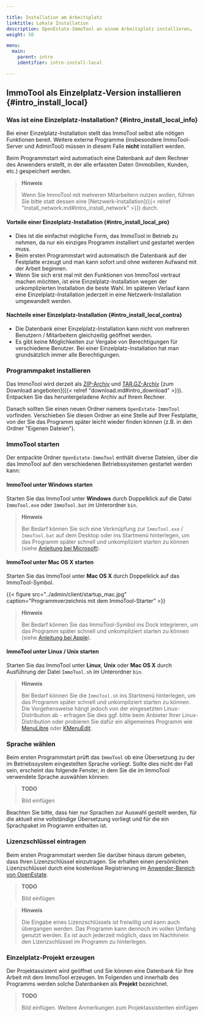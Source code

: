 ```yaml
---

title: Installation am Arbeitsplatz
linktitle: Lokale Installation
description: OpenEstate-ImmoTool an einem Arbeitsplatz installieren…
weight: 50

menu:
  main:
    parent: intro
    identifier: intro-install-local

---
```


## ImmoTool als Einzelplatz-Version installieren {#intro_install_local}


### Was ist eine Einzelplatz-Installation? {#intro_install_local_info}

Bei einer Einzelplatz-Installation stellt das ImmoTool selbst alle nötigen Funktionen bereit. Weitere externe Programme (insbesondere ImmoTool-Server und AdminTool) müssen in diesem Falle **nicht** installiert werden.

Beim Programmstart wird automatisch eine Datenbank auf dem Rechner des Anwenders erstellt, in der alle erfassten Daten (Immobilien, Kunden, etc.) gespeichert werden.

> **Hinweis**
>
> Wenn Sie ImmoTool mit mehreren Mitarbeitern nutzen wollen, führen Sie bitte statt dessen eine [Netzwerk-Installation]({{< relref "install_network.md#intro_install_network" >}}) durch.


#### Vorteile einer Einzelplatz-Installation {#intro_install_local_pro}

-   Dies ist die einfachst mögliche Form, das ImmoTool in Betrieb zu nehmen, da nur ein einziges Programm installiert und gestartet werden muss.
-   Beim ersten Programmstart wird automatisch die Datenbank auf der Festplatte erzeugt und man kann sofort und ohne weiteren Aufwand mit der Arbeit beginnen.
-   Wenn Sie sich erst mal mit den Funktionen von ImmoTool vertraut machen möchten, ist eine Einzelplatz-Installation wegen der unkomplizierten Installation die beste Wahl. Im späteren Verlauf kann eine Einzelplatz-Installation jederzeit in eine Netzwerk-Installation umgewandelt werden.


#### Nachteile einer Einzelplatz-Installation {#intro_install_local_contra}

-   Die Datenbank einer Einzelplatz-Installation kann nicht von mehreren Benutzern / Mitarbeitern gleichzeitig geöffnet werden.
-   Es gibt keine Möglichkeiten zur Vergabe von Berechtigungen für verschiedene Benutzer. Bei einer Einzelplatz-Installation hat man grundsätzlich immer alle Berechtigungen.


### Programmpaket installieren

Das ImmoTool wird derzeit als [ZIP-Archiv](http://de.wikipedia.org/wiki/ZIP-Dateiformat) und [TAR.GZ-Archiv](http://de.wikipedia.org/wiki/Tar) [zum Download angeboten]({{< relref "download.md#intro_download" >}}). Entpacken Sie das heruntergeladene Archiv auf Ihrem Rechner.

Danach sollten Sie einen neuen Ordner namens `OpenEstate-ImmoTool` vorfinden. Verschieben Sie diesen Ordner an eine Stelle auf Ihrer Festplatte, von der Sie das Programm später leicht wieder finden können (z.B. in den Ordner "Eigenen Dateien").


### ImmoTool starten

Der entpackte Ordner `OpenEstate-ImmoTool` enthält diverse Dateien, über die das ImmoTool auf den verschiedenen Betriebssystemen gestartet werden kann:


#### ImmoTool unter Windows starten

Starten Sie das ImmoTool unter **Windows** durch Doppelklick auf die Datei `ImmoTool.exe` oder `ImmoTool.bat` im Unterordner `bin`.

> **Hinweis**
>
> Bei Bedarf können Sie sich eine Verknüpfung zur `ImmoTool.exe` / `ImmoTool.bat` auf dem Desktop oder ins Startmenü hinterlegen, um das Programm später schnell und unkompliziert starten zu können (siehe [Anleitung bei Microsoft](http://windows.microsoft.com/de-de/windows/create-delete-shortcut#1TC=windows-7)).


#### ImmoTool unter Mac OS X starten

Starten Sie das ImmoTool unter **Mac OS X** durch Doppelklick auf das ImmoTool-Symbol.

{{< figure src="../admin/client/startup_mac.jpg" caption="Programmverzeichnis mit dem ImmoTool-Starter" >}}

> **Hinweis**
>
> Bei Bedarf können Sie das ImmoTool-Symbol ins Dock integrieren, um das Programm später schnell und unkompliziert starten zu können (siehe [Anleitung bei Apple](http://support.apple.com/kb/HT2474?viewlocale=de_DE)).


#### ImmoTool unter Linux / Unix starten

Starten Sie das ImmoTool unter **Linux**, **Unix** oder **Mac OS X** durch Ausführung der Datei `ImmoTool.sh` im Unterordner `bin`.

> **Hinweis**
>
> Bei Bedarf können Sie die `ImmoTool.sh` ins Startmenü hinterlegen, um das Programm später schnell und unkompliziert starten zu können. Die Vorgehensweise hängt jedoch von der eingesetzten Linux-Distribution ab - erfragen Sie dies ggf. bitte beim Anbieter Ihrer Linux-Distribution oder probieren Sie dafür ein allgemeines Programm wie [MenuLibre](http://wiki.ubuntuusers.de/MenuLibre) oder [KMenuEdit](http://wiki.ubuntuusers.de/Men%C3%BCeditor#KDE).


### Sprache wählen

Beim ersten Programmstart prüft das `ImmoTool` ob eine Übersetzung zu der im Betriebssystem eingestellten Sprache vorliegt. Sollte dies nicht der Fall sein, erscheint das folgende Fenster, in dem Sie die im ImmoTool verwendete Sprache auswählen können:

> **TODO**
>
> Bild einfügen

Beachten Sie bitte, dass hier nur Sprachen zur Auswahl gestellt werden, für die aktuell eine vollständige Übersetzung vorliegt und für die ein Sprachpaket im Programm enthalten ist.


### Lizenzschlüssel eintragen

Beim ersten Programmstart werden Sie darüber hinaus darum gebeten, dass Ihren Lizenzschlüssel einzutragen. Sie erhalten einen persönlichen Lizenzschlüssel durch eine kostenlose Registrierung im [Anwender-Bereich von OpenEstate](http://dev.openestate.org/).

> **TODO**
>
> Bild einfügen

> **Hinweis**
>
> Die Eingabe eines Lizenzschlüssels ist freiwillig und kann auch übergangen werden. Das Programm kann dennoch im vollen Umfang genutzt werden. Es ist auch jederzeit möglich, dass im Nachhinein den Lizenzschlüssel im Programm zu hinterlegen.


### Einzelplatz-Projekt erzeugen

Der Projektassistent wird geöffnet und Sie können eine Datenbank für Ihre Arbeit mit dem ImmoTool erzeugen. Im Folgenden und innerhalb des Programms werden solche Datenbanken als **Projekt** bezeichnet.

> **TODO**
>
> Bild einfügen. Weitere Anmerkungen zum Projektassistenten einfügen
